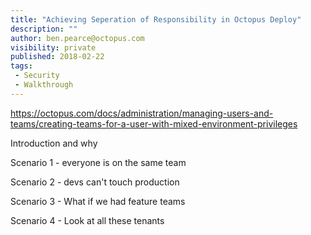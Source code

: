 ```yaml
---
title: "Achieving Seperation of Responsibility in Octopus Deploy"
description: ""
author: ben.pearce@octopus.com
visibility: private
published: 2018-02-22
tags:
 - Security
 - Walkthrough
---
```


https://octopus.com/docs/administration/managing-users-and-teams/creating-teams-for-a-user-with-mixed-environment-privileges


Introduction and why

Scenario 1 - everyone is on the same team

Scenario 2 - devs can't touch production

Scenario 3 - What if we had feature teams

Scenario 4 - Look at all these tenants







